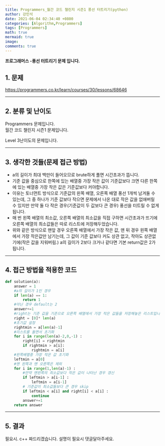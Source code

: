 ```yaml
---
title: Programmers_월간 코드 챌린지 시즌1 풍선 터트리기(python)
author: 강민석
date: 2021-06-04 02:34:40 +0800
categories: [Algorithm,Programmers]
tags: [Programmers]
math: true
mermaid: true
image: 
comments: true
---
```


**프로그래머스 -풍선 터트리기 문제 입니다.**

## 1. 문제
<https://programmers.co.kr/learn/courses/30/lessons/68646>






-----  

## 2. 분류 및 난이도

Programmers 문제입니다.  
월간 코드 챌린지 시즌1 문제입니다.

Level 3난이도의 문제입니다. 


-----  

## 3. 생각한 것들(문제 접근 방법)

- a의 길이가 최대 백만이 들어오므로 brute하게 풀면 시간초과가 뜹니다.
- 기준 값을 중심으로 한쪽에 있는 배열중 가장 작은 값이 기준값보다 크면 다른 한쪽에 있는 배열중 가장 작은 값은 기준값보다 커야합니다.
- 이유는 토너먼트 방식으로 기준값의 왼쪽 배열, 오른쪽 배열 풍선 1개씩 남겨둘 수 있는데, 그 중 하나가 기준 값보다 작으면 문제에서 나온 대로 작은 값을 없애버릴 수 있지만 만약 둘 다 작은 경우(기준값이 두 값보다 큰 경우) 풍선을 터트릴 수 없게됩니다.
- 매 번 왼쪽 배열의 최소값, 오른쪽 배열의 최소값을 직접 구하면 시간초과가 뜨기에 오른쪽 배열의 최소값들은 따로 리스트에 저장해두었습니다.
- 위와 같은 방식으로 맨앞 경우 오른쪽 배열에서 가장 작은 값, 맨 뒤 경우 왼쪽 배열에서 가장 작은값만 남기는데, 그 값이 기준 값보다 커도 상관 없고, 작아도 상관없기에(작은 값을 지워버림.) a의 길이가 2보다 크거나 같다면 기본 return값은 2가 됩니다.


-----  

## 4. 접근 방법을 적용한 코드

```python
def solution(a):
    answer = 1
    #a의 길이가 1인 경우
    if len(a) == 1:
        return 1
    #아닌 경우 default는 2
    answer+=1
    #right는 기준 값을 기준으로 오른쪽 배열에서 가장 작은 값들을 저장해놓은 리스트입니다.
    right = [0]* len(a)
    #초기값 설정
    rightmin = a[len(a)-1]
    #리스트를 돌면서 초기화
    for i in range(len(a)-2,0,-1) : 
        right[i] = rightmin
        if rightmin > a[i]:
            rightmin = a[i]
    #왼쪽배열중 가장 작은 값 초기화
    leftmin = a[0]
    #맨 왼쪽과 맨 오른쪽은 제외
    for i in range(1,len(a)-1) : 
        #만약 맨왼쪽의 최소값보다 작은 값이 나타난 경우 갱신
        if leftmin > a[i-1] : 
            leftmin = a[i-1]
        # 기준값이 최소값들보다 큰 경우 skip
        if leftmin < a[i] and right[i] < a[i] : 
            continue
        answer+=1
    return answer
```


-----



## 5. 결과

필요시. c++ 짜드리겠습니다. 설명이 필요시 댓글달아주세요.















 
